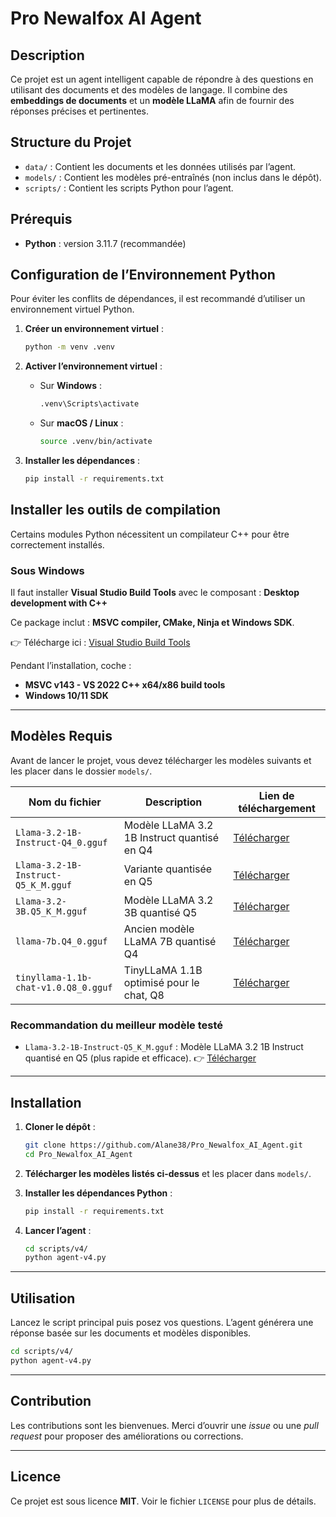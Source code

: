 # Pro Newalfox AI Agent

## Description

Ce projet est un agent intelligent capable de répondre à des questions en utilisant des documents et des modèles de langage.
Il combine des **embeddings de documents** et un **modèle LLaMA** afin de fournir des réponses précises et pertinentes.

## Structure du Projet

* `data/` : Contient les documents et les données utilisés par l’agent.
* `models/` : Contient les modèles pré-entraînés (non inclus dans le dépôt).
* `scripts/` : Contient les scripts Python pour l’agent.

## Prérequis

* **Python** : version 3.11.7 (recommandée)

## Configuration de l’Environnement Python

Pour éviter les conflits de dépendances, il est recommandé d’utiliser un environnement virtuel Python.

1. **Créer un environnement virtuel** :

   ```sh
   python -m venv .venv
   ```

2. **Activer l’environnement virtuel** :

   * Sur **Windows** :

     ```sh
     .venv\Scripts\activate
     ```
   * Sur **macOS / Linux** :

     ```sh
     source .venv/bin/activate
     ```

3. **Installer les dépendances** :

   ```sh
   pip install -r requirements.txt
   ```

## Installer les outils de compilation

Certains modules Python nécessitent un compilateur C++ pour être correctement installés.

### Sous Windows

Il faut installer **Visual Studio Build Tools** avec le composant :
**Desktop development with C++**

Ce package inclut : **MSVC compiler, CMake, Ninja et Windows SDK**.

👉 Télécharge ici : [Visual Studio Build Tools](https://visualstudio.microsoft.com/visual-cpp-build-tools/)

Pendant l’installation, coche :

* **MSVC v143 - VS 2022 C++ x64/x86 build tools**
* **Windows 10/11 SDK**

---

## Modèles Requis

Avant de lancer le projet, vous devez télécharger les modèles suivants et les placer dans le dossier `models/`.

| Nom du fichier                       | Description                                 | Lien de téléchargement                                                                                                                     |
| ------------------------------------ | ------------------------------------------- | ------------------------------------------------------------------------------------------------------------------------------------------ |
| `Llama-3.2-1B-Instruct-Q4_0.gguf`    | Modèle LLaMA 3.2 1B Instruct quantisé en Q4 | [Télécharger](https://huggingface.co/bartowski/Llama-3.2-1B-Instruct-GGUF/resolve/main/Llama-3.2-1B-Instruct-Q4_0_4_4.gguf?download=true)  |
| `Llama-3.2-1B-Instruct-Q5_K_M.gguf`  | Variante quantisée en Q5                    | [Télécharger](https://huggingface.co/bartowski/Llama-3.2-1B-Instruct-GGUF/resolve/main/Llama-3.2-1B-Instruct-Q5_K_M.gguf?download=true)    |
| `Llama-3.2-3B.Q5_K_M.gguf`           | Modèle LLaMA 3.2 3B quantisé Q5             | [Télécharger](https://huggingface.co/QuantFactory/Llama-3.2-3B-GGUF/resolve/main/Llama-3.2-3B.Q5_K_M.gguf?download=true)                   |
| `llama-7b.Q4_0.gguf`                 | Ancien modèle LLaMA 7B quantisé Q4          | [Télécharger](https://huggingface.co/TheBloke/LLaMA-7b-GGUF/resolve/main/llama-7b.Q4_0.gguf?download=true)                                 |
| `tinyllama-1.1b-chat-v1.0.Q8_0.gguf` | TinyLLaMA 1.1B optimisé pour le chat, Q8    | [Télécharger](https://huggingface.co/TheBloke/TinyLlama-1.1B-Chat-v1.0-GGUF/resolve/main/tinyllama-1.1b-chat-v1.0.Q8_0.gguf?download=true) |

### Recommandation du meilleur modèle testé

* `Llama-3.2-1B-Instruct-Q5_K_M.gguf` : Modèle LLaMA 3.2 1B Instruct quantisé en Q5 (plus rapide et efficace).
  👉 [Télécharger](https://huggingface.co/bartowski/Llama-3.2-1B-Instruct-GGUF/resolve/main/Llama-3.2-1B-Instruct-Q5_K_M.gguf?download=true)

---

## Installation

1. **Cloner le dépôt** :

   ```sh
   git clone https://github.com/Alane38/Pro_Newalfox_AI_Agent.git
   cd Pro_Newalfox_AI_Agent
   ```

2. **Télécharger les modèles listés ci-dessus** et les placer dans `models/`.

3. **Installer les dépendances Python** :

   ```sh
   pip install -r requirements.txt
   ```

4. **Lancer l’agent** :

   ```sh
   cd scripts/v4/
   python agent-v4.py
   ```

---

## Utilisation

Lancez le script principal puis posez vos questions.
L’agent générera une réponse basée sur les documents et modèles disponibles.

```sh
cd scripts/v4/
python agent-v4.py
```

---

## Contribution

Les contributions sont les bienvenues.
Merci d’ouvrir une *issue* ou une *pull request* pour proposer des améliorations ou corrections.

---

## Licence

Ce projet est sous licence **MIT**.
Voir le fichier `LICENSE` pour plus de détails.